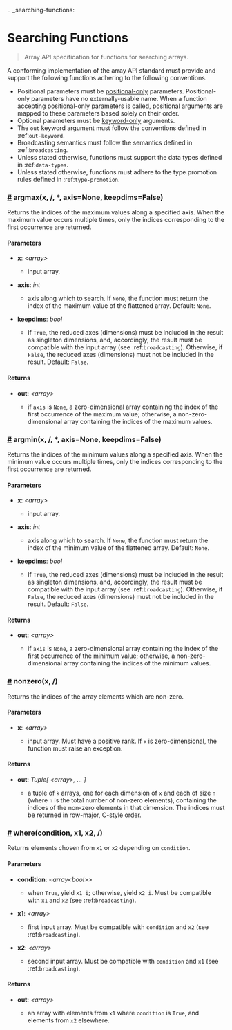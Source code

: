 .. _searching-functions:

# Searching Functions

> Array API specification for functions for searching arrays.

A conforming implementation of the array API standard must provide and support the following functions adhering to the following conventions.

-   Positional parameters must be [positional-only](https://www.python.org/dev/peps/pep-0570/) parameters. Positional-only parameters have no externally-usable name. When a function accepting positional-only parameters is called, positional arguments are mapped to these parameters based solely on their order.
-   Optional parameters must be [keyword-only](https://www.python.org/dev/peps/pep-3102/) arguments.
-   The `out` keyword argument must follow the conventions defined in :ref:`out-keyword`.
-   Broadcasting semantics must follow the semantics defined in :ref:`broadcasting`.
-   Unless stated otherwise, functions must support the data types defined in :ref:`data-types`.
-   Unless stated otherwise, functions must adhere to the type promotion rules defined in :ref:`type-promotion`.

<!-- NOTE: please keep the functions in alphabetical order -->

### <a name="argmax" href="#argmax">#</a> argmax(x, /, *, axis=None, keepdims=False)

Returns the indices of the maximum values along a specified axis. When the maximum value occurs multiple times, only the indices corresponding to the first occurrence are returned.

#### Parameters

-   **x**: _&lt;array&gt;_

    -   input array.

-   **axis**: _int_

    -   axis along which to search. If `None`, the function must return the index of the maximum value of the flattened array. Default: `None`.

-   **keepdims**: _bool_

    -   If `True`, the reduced axes (dimensions) must be included in the result as singleton dimensions, and, accordingly, the result must be compatible with the input array (see :ref:`broadcasting`). Otherwise, if `False`, the reduced axes (dimensions) must not be included in the result. Default: `False`.

#### Returns

-   **out**: _&lt;array&gt;_

    -   if `axis` is `None`, a zero-dimensional array containing the index of the first occurrence of the maximum value; otherwise, a non-zero-dimensional array containing the indices of the maximum values.

### <a name="argmin" href="#argmin">#</a> argmin(x, /, *, axis=None, keepdims=False)

Returns the indices of the minimum values along a specified axis. When the minimum value occurs multiple times, only the indices corresponding to the first occurrence are returned.

#### Parameters

-   **x**: _&lt;array&gt;_

    -   input array.

-   **axis**: _int_

    -   axis along which to search. If `None`, the function must return the index of the minimum value of the flattened array. Default: `None`.

-   **keepdims**: _bool_

    -   If `True`, the reduced axes (dimensions) must be included in the result as singleton dimensions, and, accordingly, the result must be compatible with the input array (see :ref:`broadcasting`). Otherwise, if `False`, the reduced axes (dimensions) must not be included in the result. Default: `False`.

#### Returns

-   **out**: _&lt;array&gt;_

    -   if `axis` is `None`, a zero-dimensional array containing the index of the first occurrence of the minimum value; otherwise, a non-zero-dimensional array containing the indices of the minimum values.

### <a name="nonzero" href="#nonzero">#</a> nonzero(x, /)

Returns the indices of the array elements which are non-zero.

#### Parameters

-   **x**: _&lt;array&gt;_

    -   input array. Must have a positive rank. If `x` is zero-dimensional, the function must raise an exception.

#### Returns

-   **out**: _Tuple\[ &lt;array&gt;, ... ]_

    -   a tuple of `k` arrays, one for each dimension of `x` and each of size `n` (where `n` is the total number of non-zero elements), containing the indices of the non-zero elements in that dimension. The indices must be returned in row-major, C-style order. 

### <a name="where" href="#where">#</a> where(condition, x1, x2, /)

Returns elements chosen from `x1` or `x2` depending on `condition`.

#### Parameters

-   **condition**: _&lt;array&lt;bool&gt;&gt;_

    -   when `True`, yield `x1_i`; otherwise, yield `x2_i`. Must be compatible with `x1` and `x2` (see :ref:`broadcasting`). 

-   **x1**: _&lt;array&gt;_

    -   first input array. Must be compatible with `condition` and `x2` (see :ref:`broadcasting`). 

-   **x2**: _&lt;array&gt;_

    -   second input array. Must be compatible with `condition` and `x1` (see :ref:`broadcasting`). 

#### Returns

-   **out**: _&lt;array&gt;_

    -   an array with elements from `x1` where `condition` is `True`, and elements from `x2` elsewhere.